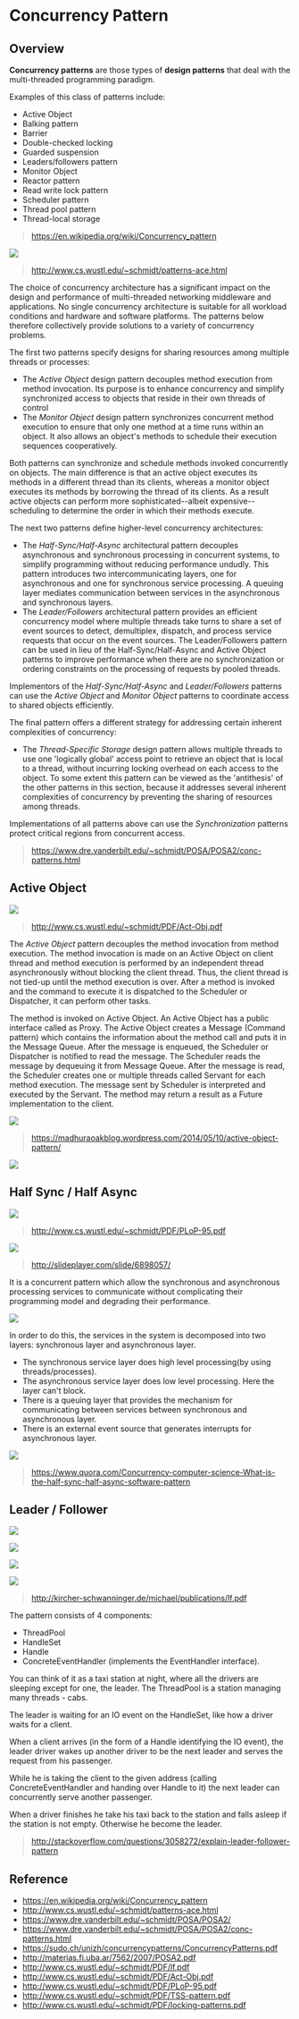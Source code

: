 # Concurrency Pattern

## Overview

**Concurrency patterns** are those types of **design patterns** that deal with the multi-threaded programming paradigm.

Examples of this class of patterns include:

- Active Object
- Balking pattern
- Barrier
- Double-checked locking
- Guarded suspension
- Leaders/followers pattern
- Monitor Object
- Reactor pattern
- Read write lock pattern
- Scheduler pattern
- Thread pool pattern
- Thread-local storage

> https://en.wikipedia.org/wiki/Concurrency_pattern

![](http://www.cs.wustl.edu/~schmidt/gifs/all_patterns.gif)

> http://www.cs.wustl.edu/~schmidt/patterns-ace.html

The choice of concurrency architecture has a significant impact on the design and performance of multi-threaded networking middleware and applications. No single concurrency architecture is suitable for all workload conditions and hardware and software platforms. The patterns below therefore collectively provide solutions to a variety of concurrency problems.

The first two patterns specify designs for sharing resources among multiple threads or processes:

- The *Active Object* design pattern decouples method execution from method invocation. Its purpose is to enhance concurrency and simplify synchronized access to objects that reside in their own threads of control
- The *Monitor Object* design pattern synchronizes concurrent method execution to ensure that only one method at a time runs within an object. It also allows an object's methods to schedule their execution sequences cooperatively.

Both patterns can synchronize and schedule methods invoked concurrently on objects. The main difference is that an active object executes its methods in a different thread than its clients, whereas a monitor object executes its methods by borrowing the thread of its clients. As a result active objects can perform more sophisticated--albeit expensive--scheduling to determine the order in which their methods execute.

The next two patterns define higher-level concurrency architectures:

- The *Half-Sync/Half-Async* architectural pattern decouples asynchronous and synchronous processing in concurrent systems, to simplify programming without reducing performance undudly. This pattern introduces two intercommunicating layers, one for asynchronous and one for synchronous service processing. A queuing layer mediates communication between services in the asynchronous and synchronous layers.
- The *Leader/Followers* architectural pattern provides an efficient concurrency model where multiple threads take turns to share a set of event sources to detect, demultiplex, dispatch, and process service requests that occur on the event sources. The Leader/Followers pattern can be used in lieu of the Half-Sync/Half-Async and Active Object patterns to improve performance when there are no synchronization or ordering constraints on the processing of requests by pooled threads.

Implementors of the *Half-Sync/Half-Async* and *Leader/Followers* patterns can use the *Active Object* and *Monitor Object* patterns to coordinate access to shared objects efficiently.

The final pattern offers a different strategy for addressing certain inherent complexities of concurrency:

- The *Thread-Specific Storage* design pattern allows multiple threads to use one 'logically global' access point to retrieve an object that is local to a thread, without incurring locking overhead on each access to the object. To some extent this pattern can be viewed as the 'antithesis' of the other patterns in this section, because it addresses several inherent complexities of concurrency by preventing the sharing of resources among threads.

Implementations of all patterns above can use the *Synchronization* patterns protect critical regions from concurrent access.

> https://www.dre.vanderbilt.edu/~schmidt/POSA/POSA2/conc-patterns.html

## Active Object

![](http://www.codeguru.com/images/article/18981/Classes.gif)

> http://www.cs.wustl.edu/~schmidt/PDF/Act-Obj.pdf

The *Active Object* pattern decouples the method invocation from method execution. The method invocation is made on an Active Object on client thread and method execution is performed by an independent thread asynchronously without blocking the client thread. Thus, the client thread is not tied-up until the method execution is over. After a method is invoked and the command to execute it is dispatched to the Scheduler or Dispatcher, it can perform other tasks.

The method is invoked on Active Object. An Active Object has a public interface called as Proxy. The Active Object creates a Message (Command pattern) which contains the information about the method call and puts it in the Message Queue. After the message is enqueued, the Scheduler or Dispatcher is notified to read the message. The Scheduler reads the message by dequeuing it from Message Queue. After the message is read, the Scheduler creates one or multiple threads called Servant for each method execution. The message sent by Scheduler is interpreted and executed by the Servant. The method may return a result as a Future implementation to the client.

![](https://madhuraoakblog.files.wordpress.com/2014/05/4.jpg)

> https://madhuraoakblog.wordpress.com/2014/05/10/active-object-pattern/

![](https://marcdrossaers.files.wordpress.com/2013/10/image002.png)

## Half Sync / Half Async

![](http://pds8.egloos.com/pds/200803/29/14/d0043314_47edac9ab597e.jpg)

> http://www.cs.wustl.edu/~schmidt/PDF/PLoP-95.pdf

![](images/half_sync_half_async.jpg)

> http://slideplayer.com/slide/6898057/

It is a concurrent pattern which allow the synchronous and asynchronous processing services to communicate without complicating their programming model and degrading their performance.

![](https://qph.ec.quoracdn.net/main-qimg-927d02276298b5dca9e72884a12082da?convert_to_webp=true)

In order to do this, the services in the system is decomposed into two layers: synchronous layer and asynchronous layer.

- The synchronous service layer does high level processing(by using threads/processes).
- The asynchronous service layer does low level processing. Here the layer can't block.
- There is a queuing layer that provides the mechanism for communicating between services between synchronous and asynchronous layer.
- There is an external event source that generates interrupts for asynchronous layer.

![](https://qph.ec.quoracdn.net/main-qimg-ea27612ef33e3c2c3386d35050b0bf07?convert_to_webp=true)

> https://www.quora.com/Concurrency-computer-science-What-is-the-half-sync-half-async-software-pattern

## Leader / Follower

![](https://www.tele-task.de/media/podcast_images/MWDS_WS09/MWDS_2010_01_28_part_5_screenshot1.png)

![](http://wiki.ifs.hsr.ch/APF/files/Leader_Followers_Struktur.JPG)

![](http://cfile29.uf.tistory.com/image/131F77354F59AEFC0DA24A)

![](http://www.fmc-modeling.org/category/projects/apache/amp/images/05-Apache_Internals/leader-followers_BD.gif)

> http://kircher-schwanninger.de/michael/publications/lf.pdf

The pattern consists of 4 components:

- ThreadPool
- HandleSet
- Handle
- ConcreteEventHandler (implements the EventHandler interface).

You can think of it as a taxi station at night, where all the drivers are sleeping except for one, the leader. The ThreadPool is a station managing many threads - cabs.

The leader is waiting for an IO event on the HandleSet, like how a driver waits for a client.

When a client arrives (in the form of a Handle identifying the IO event), the leader driver wakes up another driver to be the next leader and serves the request from his passenger.

While he is taking the client to the given address (calling ConcreteEventHandler and handing over Handle to it) the next leader can concurrently serve another passenger.

When a driver finishes he take his taxi back to the station and falls asleep if the station is not empty. Otherwise he become the leader.

> http://stackoverflow.com/questions/3058272/explain-leader-follower-pattern

## Reference

- https://en.wikipedia.org/wiki/Concurrency_pattern
- http://www.cs.wustl.edu/~schmidt/patterns-ace.html
- https://www.dre.vanderbilt.edu/~schmidt/POSA/POSA2/
- https://www.dre.vanderbilt.edu/~schmidt/POSA/POSA2/conc-patterns.html
- https://sudo.ch/unizh/concurrencypatterns/ConcurrencyPatterns.pdf
- http://materias.fi.uba.ar/7562/2007/POSA2.pdf
- http://www.cs.wustl.edu/~schmidt/PDF/lf.pdf
- http://www.cs.wustl.edu/~schmidt/PDF/Act-Obj.pdf
- http://www.cs.wustl.edu/~schmidt/PDF/PLoP-95.pdf
- http://www.cs.wustl.edu/~schmidt/PDF/TSS-pattern.pdf
- http://www.cs.wustl.edu/~schmidt/PDF/locking-patterns.pdf
